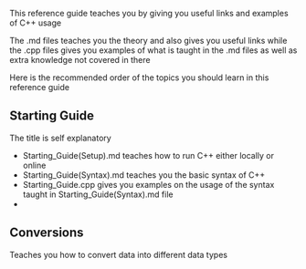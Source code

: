 This reference guide teaches you by giving you useful links and examples of C++ usage

The .md files teaches you the theory and also gives you useful links while the .cpp files gives you examples of what is taught in the .md files as well as extra knowledge not covered in there

Here is the recommended order of the topics you should learn in this reference guide

## Starting Guide
The title is self explanatory
- Starting_Guide(Setup).md teaches how to run C++ either locally or online
- Starting_Guide(Syntax).md teaches you the basic syntax of C++
- Starting_Guide.cpp gives you examples on the usage of the syntax taught in Starting_Guide(Syntax).md file
- 
## Conversions
Teaches you how to convert data into different data types

##

